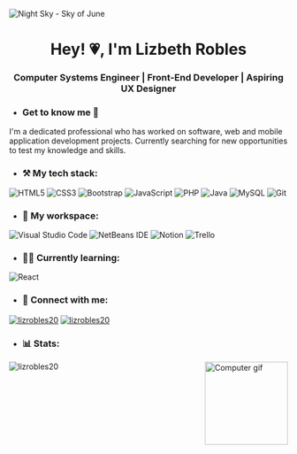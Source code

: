 ![Night Sky - Sky of June](https://github.com/lizrobles20/lizrobles20/assets/60887109/719e57bc-db19-4ac5-8b87-6ba200dd6c5b)

<h1 align="center">Hey! 💗, I'm Lizbeth Robles</h1>
<h3 align="center">Computer Systems Engineer | Front-End Developer | Aspiring UX Designer</h3>

- <h3>Get to know me 👋</h3>
<p>I'm a dedicated professional who has worked on software, web and mobile application development projects. Currently searching for new opportunities to test my knowledge and skills.</p>

- <h3>⚒️ My tech stack:</h3>

![HTML5](https://img.shields.io/badge/html5-%23E34F26.svg?style=for-the-badge&logo=html5&logoColor=white)
![CSS3](https://img.shields.io/badge/css3-%231572B6.svg?style=for-the-badge&logo=css3&logoColor=white)
![Bootstrap](https://img.shields.io/badge/bootstrap-%238511FA.svg?style=for-the-badge&logo=bootstrap&logoColor=white)
![JavaScript](https://img.shields.io/badge/javascript-%23F7DF1E.svg?style=for-the-badge&logo=javascript&logoColor=black)
![PHP](https://img.shields.io/badge/php-%23777BB4.svg?style=for-the-badge&logo=php&logoColor=white)
![Java](https://img.shields.io/badge/java-%23ED8B00.svg?style=for-the-badge&logo=openjdk&logoColor=white)
![MySQL](https://img.shields.io/badge/MySQL-005C84?style=for-the-badge&logo=mysql&logoColor=white)
![Git](https://img.shields.io/badge/git-%23F05033.svg?style=for-the-badge&logo=git&logoColor=white)

- <h3>👾 My workspace:</h3>

![Visual Studio Code](https://img.shields.io/badge/Visual%20Studio%20Code-0078d7.svg?style=for-the-badge&logo=visual-studio-code&logoColor=white)
![NetBeans IDE](https://img.shields.io/badge/NetBeansIDE-1B6AC6.svg?style=for-the-badge&logo=apache-netbeans-ide&logoColor=white)
![Notion](https://img.shields.io/badge/Notion-%23000000.svg?style=for-the-badge&logo=notion&logoColor=white)
![Trello](https://img.shields.io/badge/Trello-%23026AA7.svg?style=for-the-badge&logo=Trello&logoColor=white)

- <h3>👩‍💻 Currently learning:</h3>

![React](https://img.shields.io/badge/react-%2361DAFB.svg?style=for-the-badge&logo=react&logoColor=black)

- <h3 align="left">🚀 Connect with me:</h3>
<p align="left">
<a href="https://linkedin.com/in/lizrobles20" target="_blank"><img align="center" src="https://img.shields.io/badge/linkedin-%230077B5.svg?style=for-the-badge&logo=linkedin&logoColor=white" alt="lizrobles20"/></a>
<a href="mailto:lizirobles20@gmail.com" target="_blank"><img align="center" src="https://img.shields.io/badge/Gmail-D14836?style=for-the-badge&logo=gmail&logoColor=white" alt="lizrobles20"/></a>
</p>

- <h3 align="left">📊 Stats:</h3>
<p><img align="center" src="https://github-readme-stats.vercel.app/api/top-langs?username=lizrobles20&show_icons=true&theme=dracula&title_color=e59eff&locale=en&layout=compact" alt="lizrobles20" /><img align="right" height="150" src="https://github.com/lizrobles20/lizrobles20/assets/60887109/de91b987-2981-4e87-9b76-66cbde9144c1" alt="Computer gif" />
</p>




